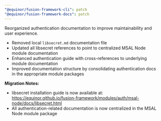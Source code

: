 ```yaml
---
"@equinor/fusion-framework-cli": patch
"@equinor/fusion-framework-docs": patch
---
```


Reorganized authentication documentation to improve maintainability and user experience.

- Removed local `libsecret.md` documentation file
- Updated all libsecret references to point to centralized MSAL Node module documentation
- Enhanced authentication guide with cross-references to underlying module documentation
- Improved documentation structure by consolidating authentication docs in the appropriate module packages

**Migration Notes:**
- libsecret installation guide is now available at: https://equinor.github.io/fusion-framework/modules/auth/msal-node/docs/libsecret.html
- All authentication-related documentation is now centralized in the MSAL Node module package
